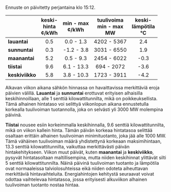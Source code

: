 Ennuste on päivitetty perjantaina klo 15:12.

|               | keski-<br>hinta<br>¢/kWh | min - max<br>¢/kWh | tuulivoima<br>min - max<br>MW | keski-<br>lämpötila<br>°C |
|:-------------|:----------------:|:----------------:|:-------------:|:-------------:|
| **lauantai**  |        0.5       |      0.0 - 1.3   |    4202 - 5367    |        2.4        |
| **sunnuntai** |        0.3       |     -1.2 - 3.8   |    3031 - 6550    |        1.9        |
| **maanantai** |        5.2       |      0.5 - 9.3   |    2454 - 6022    |       -0.3        |
| **tiistai**   |        9.6       |     6.1 - 13.3   |     694 - 2072    |       -3.6        |
| **keskiviikko**|       5.8       |     3.8 - 10.3   |    1723 - 3911    |       -4.2        |

Alkavan viikon aikana sähkön hinnassa on havaittavissa merkittäviä eroja päivien välillä. **Lauantai** ja **sunnuntai** erottuvat erityisen alhaisilla keskihinnoillaan, alle 1 senttiä kilowattitunnilta, mikä on poikkeuksellista. Tämä alhainen hintataso voi selittyä viikonlopun aikana ennustetulla korkealla tuulivoiman tuotannolla, joka on selvästi yli 3000 MW molempina päivinä.

**Tiistai** nousee esiin korkeimmalla keskihinnalla, 9.6 senttiä kilowattitunnilta, mikä on viikon kallein hinta. Tämän päivän korkeaa hintatasoa selittää osaltaan erittäin alhainen tuulivoiman minimituotanto, joka jää alle 1000 MW. Tämä vähäinen tuulivoiman määrä yhdistettynä korkeaan maksimihintaan, 13.3 senttiä kilowattitunnilta, vaikuttaa merkittävästi päivän hintakehitykseen. Viikon muut päivät, kuten **maanantai** ja **keskiviikko**, pysyvät hintatasoltaan maltillisempina, mutta niiden keskihinnat ylittävät silti 5 senttiä kilowattitunnilta. Näinä päivinä tuulivoiman tuotanto ja lämpötila ovat normaaleissa talviolosuhteissa eikä niiden odoteta aiheuttavan merkittäviä hintavaihteluita. Energiahintojen kehitystä seuraavat voivat odottaa vaihtelevaa hintatasoa, jossa erityisesti alkuviikon alhainen tuulivoiman tuotanto nostaa hintaa.